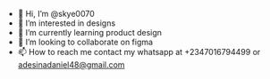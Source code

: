 - 👋 Hi, I’m @skye0070
- 👀 I’m interested in designs
- 🌱 I’m currently learning product design
- 💞️ I’m looking to collaborate on figma
- 📫 How to reach me contact my whatsapp at +2347016794499 or adesinadaniel48@gmail.com

<!---
skye0070/skye0070 is a ✨ special ✨ repository because its `README.md` (this file) appears on your GitHub profile.
You can click the Preview link to take a look at your changes.
--->
